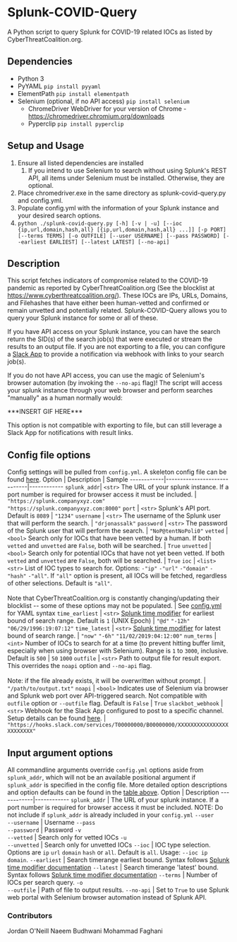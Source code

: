 # Splunk-COVID-Query
A Python script to query Splunk for COVID-19 related IOCs as listed by CyberThreatCoalition.org.

## Dependencies
- Python 3
- PyYAML `pip install pyyaml`
- ElementPath `pip install elementpath`
- Selenium (optional, if no API access) `pip install selenium`
  - ChromeDriver WebDriver for your version of Chrome - https://chromedriver.chromium.org/downloads
  - Pyperclip `pip install pyperclip`

## Setup and Usage
1. Ensure all listed dependencies are installed
    1. If you intend to use Selenium to search without using Splunk's REST API, all items under Selenium must be installed. Otherwise, they are optional.
1. Place chromedriver.exe in the same directory as splunk-covid-query.py and config.yml.
1. Populate config.yml with the information of your Splunk instance and your desired search options.
1. `python ./splunk-covid-query.py [-h] [-v | -u] [--ioc {ip,url,domain,hash,all} [{ip,url,domain,hash,all} ...]] [-p PORT] [--terms TERMS] [-o OUTFILE] [--user USERNAME] [--pass PASSWORD] [--earliest EARLIEST] [--latest LATEST] [--no-api]`

## Description
This script fetches indicators of compromise related to the COVID-19 pandemic as reported by CyberThreatCoalition.org (See the blocklist at https://www.cyberthreatcoalition.org/). These IOCs are IPs, URLs, Domains, and Filehashes that have either been human-vetted and confirmed or remain unvetted and potentially related. Splunk-COVID-Query allows you to query your Splunk instance for some or all of these. 

If you have API access on your Splunk instance, you can have the search return the SID(s) of the search job(s) that were executed or stream the results to an output file. If you are not exporting to a file, you can configure a [Slack App](https://slack.com/intl/en-ca/help/articles/115005265063-Incoming-Webhooks-for-Slack) to provide a notification via webhook with links to your search job(s).

If you do not have API access, you can use the magic of Selenium's browser automation (by invoking the `--no-api` flag)! The script will access your splunk instance through your web browser and perform searches "manually" as a human normally would:

\*\*\*INSERT GIF HERE\*\*\*

This option is not compatible with exporting to file, but can still leverage a Slack App for notifications with result links.

## Config file options
Config settings will be pulled from `config.yml`. A skeleton config file can be found [here](https://github.com/secdevopsteam/splunk-covid-query/blob/master/config.yml).
Option | Description | Sample
------------|-----------------------------|------------
`splunk_addr`| `<str>` The URL of your splunk instance. If a port number is required for browser access it must be included. | `"https://splunk.companyxyz.com"`<br/>`"https://splunk.companyxyz.com:8000"`
`port` | `<str>` Splunk's API port. Default is `8089` | `"1234"`
`username` | `<str>` The username of the Splunk user that will perform the search. | `"drjonassalk"`
`password` | `<str>` The password of the Splunk user that will perform the search. | `"NoP@tentNoPoli0"`
`vetted` | `<bool>` Search only for IOCs that have been vetted by a human. If both `vetted` and `unvetted` are `False`, both will be searched. | `True`
`unvetted` | `<bool>` Search only for potential IOCs that have not yet been vetted. If both `vetted` and `unvetted` are `False`, both will be searched. | `True`
`ioc` | `<list><str>` List of IOC types to search for. Options: `-"ip"` `-"url"` `-"domain"` `-"hash"` `-"all"`. If `"all"` option is present, all IOCs will be fetched, regardless of other selections. Default is `"all"`.<br/><br/>Note that CyberThreatCoalition.org is constantly changing/updating their blocklist -- some of these options may not be populated. | See [config.yml](https://github.com/secdevopsteam/splunk-covid-query/blob/master/config.yml) for YAML syntax
`time_earliest` | `<str>` [Splunk time modifier](https://docs.splunk.com/Documentation/Splunk/8.0.3/SearchReference/SearchTimeModifiers) for earliest bound of search range. Default is `1` (UNIX Epoch) | `"@d"` `"-12h"` `"06/29/1996:19:07:12"`
`time_latest` | `<str>` [Splunk time modifier](https://docs.splunk.com/Documentation/Splunk/8.0.3/SearchReference/SearchTimeModifiers) for latest bound of search range. | `"now"` `"-6h"` `"11/02/2019:04:12:00"`
`num_terms` | `<int>` Number of IOCs to search for at a time (to prevent hitting buffer limit, especially when using browser with Selenium). Range is `1` to `3000`, inclusive. Default is `500` | `50` `1000` 
`outfile` | `<str>` Path to output file for result export. This overrides the `noapi` option and `--no-api` flag.<br/><br/>Note: if the file already exists, it will be overwritten without prompt. | `"/path/to/output.txt"`
`noapi` | `<bool>` Indicates use of Selenium via browser and Splunk web port over API-triggered search. Not compatible with `outfile` option or `--outfile` flag. Default is `False` | `True`
`slackbot_webhook` | `<str>` Webhook for the Slack App configured to post to a specific channel. Setup details can be found [here](https://slack.com/intl/en-ca/help/articles/115005265063-Incoming-Webhooks-for-Slack). | `"https://hooks.slack.com/services/T00000000/B00000000/XXXXXXXXXXXXXXXXXXXXXXXX"`

## Input argument options
All commandline arguments override `config.yml` options aside from `splunk_addr`, which will not be an available positional argument if `splunk_addr` is specified in the config file. More detailed option descriptions  and option defaults can be found in the [table above](#config-file-options).
Option | Description
------------|------------
`splunk_addr` | The URL of your splunk instance. If a port number is required for browser access it must be included. NOTE: Do not include if `splunk_addr` is already included in your `config.yml`
`--user`<br/>`--username` | Username
`--pass`<br/>`--password` | Password
`-v`<br/>`--vetted` | Search only for vetted IOCs
`-u`<br/>`--unvetted` | Search only for unvetted IOCs
`--ioc` | IOC type selection. Options are `ip` `url` `domain` `hash` or `all`. Default is `all`. Usage: `--ioc ip domain`.
`--earliest` | Search timerange earliest bound. Syntax follows [Splunk time modifier documentation](https://docs.splunk.com/Documentation/Splunk/8.0.3/SearchReference/SearchTimeModifiers)
`--latest` | Search timerange 'latest' bound. Syntax follows [Splunk time modifier documentation](https://docs.splunk.com/Documentation/Splunk/8.0.3/SearchReference/SearchTimeModifiers)
`--terms` | Number of IOCs per search query.
`-o`<br/>`--outfile` | Path of file to output results.
`--no-api` | Set to `True` to use Splunk web portal with Selenium browser automation instead of Splunk API.

### Contributors
Jordan O'Neill
Naeem Budhwani
Mohammad Faghani




